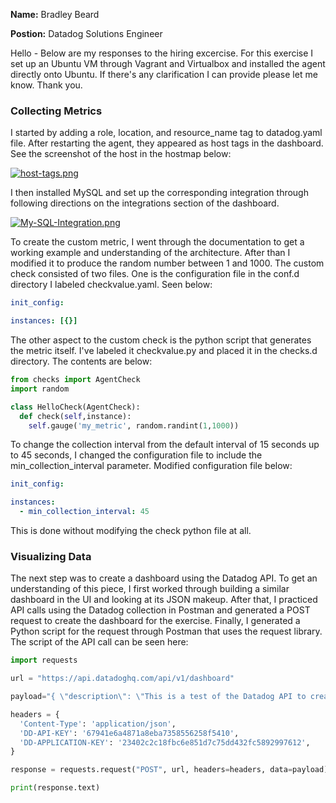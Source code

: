 **Name:** Bradley Beard

**Postion:** Datadog Solutions Engineer

Hello - Below are my responses to the hiring excercise. For this exercise I set up an Ubuntu VM through Vagrant and Virtualbox and installed the agent directly onto Ubuntu. If there's any clarification I can provide please let me know. Thank you. 


### Collecting Metrics

I started by adding a role, location, and resource_name tag to datadog.yaml file. After restarting the agent, they appeared as host tags in the dashboard. See the screenshot of the host in the hostmap below:

[![host-tags.png](https://i.postimg.cc/gj0wZTyh/host-tags.png)](https://postimg.cc/xJWTrg4j)


I then installed MySQL and set up the corresponding integration through following directions on the integrations section of the dashboard. 


[![My-SQL-Integration.png](https://i.postimg.cc/JzR55Qy5/My-SQL-Integration.png)](https://postimg.cc/fJgdwmfV)


To create the custom metric, I went through the documentation to get a working example and understanding of the architecture. After than I modified it to produce the random number between 1 and 1000. The custom check consisted of two files. One is the configuration file in the conf.d directory I labeled checkvalue.yaml. Seen below:

```yaml
init_config:

instances: [{}]
```

The other aspect to the custom check is the python script that generates the metric itself. I've labeled it checkvalue.py and placed it in the checks.d directory. The contents are below:

```python
from checks import AgentCheck
import random

class HelloCheck(AgentCheck):
  def check(self,instance):
    self.gauge('my_metric', random.randint(1,1000))
```

To change the collection interval from the default interval of 15 seconds up to 45 seconds, I changed the configuration file to include the min_collection_interval parameter. Modified configuration file below:

```yaml
init_config:

instances: 
  - min_collection_interval: 45
```

This is done without modifying the check python file at all. 

### Visualizing Data 

The next step was to create a dashboard using the Datadog API. To get an understanding of this piece, I first worked through building a similar dashboard in the UI and looking at its JSON makeup. After that, I practiced API calls using the Datadog collection in Postman and generated a POST request to create the dashboard for the exercise. Finally, I generated a Python script for the request through Postman that uses the request library. The script of the API call can be seen here:

```python
import requests

url = "https://api.datadoghq.com/api/v1/dashboard"

payload="{ \"description\": \"This is a test of the Datadog API to create a dashboard\", \"is_read_only\": false, \"layout_type\": \"ordered\", \"notify_list\": [], \"title\": \"Bradley Beard API Dashboard\", \"widgets\": [ { \"definition\": { \"title\": \"my_metric over time\", \"type\": \"timeseries\", \"requests\": [ { \"q\": \"avg:my_metric{host:vagrant}\" } ] } }, { \"definition\": { \"title\": \"Avg of mysql.net.connections\", \"type\": \"timeseries\", \"requests\": [ { \"q\": \"anomalies(avg:mysql.net.connections{host:vagrant}, 'basic', 2)\" } ] } }, { \"definition\": { \"title\": \"Avg of my_metric over host:vagrant\", \"type\": \"query_value\", \"requests\": [ { \"q\": \"avg:my_metric{host:vagrant}.rollup(avg, 3600)\" } ], \"type\": \"query_value\" } } ] }"

headers = {
  'Content-Type': 'application/json',
  'DD-API-KEY': '67941e6a4871a8eba7358556258f5410',
  'DD-APPLICATION-KEY': '23402c2c18fbc6e851d7c75dd432fc5892997612',
}

response = requests.request("POST", url, headers=headers, data=payload)

print(response.text)
```
